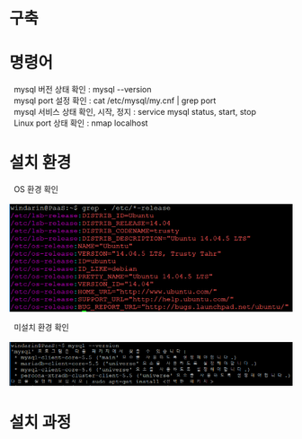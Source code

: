 # 구축

# 명령어 
  &nbsp; mysql 버전 상태 확인 : mysql --version <br>
  &nbsp; mysql port 설정 확인 : cat /etc/mysql/my.cnf | grep port <br>
  &nbsp; mysql 서비스 상태 확인, 시작, 정지 : service mysql status, start, stop <br>
  &nbsp; Linux port 상태 확인 : nmap localhost <br>
  
# 설치 환경
  &nbsp; OS 환경 확인<br>
  &nbsp; <img width="600" src="./images/os-release.png"></img><br>
  
  &nbsp; 미설치 환경 확인<br>
  &nbsp; <img width="600" src="./images/mysql_none.png"></img><br>
  
# 설치 과정
